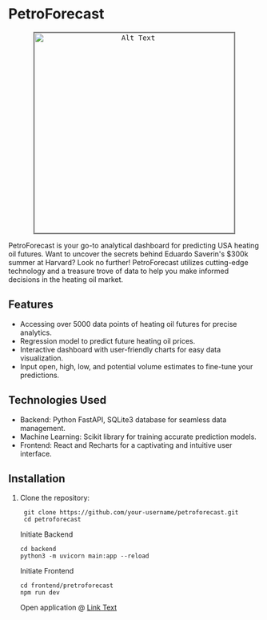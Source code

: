 # PetroForecast

<p align="center">
  <kbd>
    <img src="./edverdo.gif" alt="Alt Text" width="400" style="border: 2px solid gray">
  </kbd>
</p>

PetroForecast is your go-to analytical dashboard for predicting USA heating oil futures. Want to uncover the secrets behind Eduardo Saverin's $300k summer at Harvard? Look no further! PetroForecast utilizes cutting-edge technology and a treasure trove of data to help you make informed decisions in the heating oil market.

## Features

- Accessing over 5000 data points of heating oil futures for precise analytics.
- Regression model to predict future heating oil prices.
- Interactive dashboard with user-friendly charts for easy data visualization.
- Input open, high, low, and potential volume estimates to fine-tune your predictions.

## Technologies Used

- Backend: Python FastAPI, SQLite3 database for seamless data management.
- Machine Learning: Scikit library for training accurate prediction models.
- Frontend: React and Recharts for a captivating and intuitive user interface.

## Installation

1. Clone the repository:

   ```shell
    git clone https://github.com/your-username/petroforecast.git
    cd petroforecast
   ```

   Initiate Backend
   ```shell
   cd backend
   python3 -m uvicorn main:app --reload
   ```

   Initiate Frontend
   ```shell
   cd frontend/pretroforecast
   npm run dev
   ```

   Open application @ [Link Text](http://localhost:5173)

